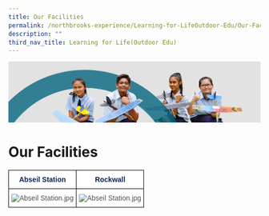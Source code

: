 ```yaml
---
title: Our Facilities
permalink: /northbrooks-experience/Learning-for-LifeOutdoor-Edu/Our-Facilities/
description: ""
third_nav_title: Learning for Life(Outdoor Edu)
---
```

![](/images/northbrooks%20experience.jpg)

Our Facilities
==============

<style type="text/css">
.tg  {border-collapse:collapse;border-spacing:0;}
.tg td{border-color:black;border-style:solid;border-width:1px;font-family:Arial, sans-serif;font-size:14px;
  overflow:hidden;padding:10px 5px;word-break:normal;}
.tg th{border-color:black;border-style:solid;border-width:1px;font-family:Arial, sans-serif;font-size:14px;
  font-weight:normal;overflow:hidden;padding:10px 5px;word-break:normal;}
.tg .tg-8mwx{background-color:#FFF;color:#505050;text-align:left;vertical-align:top}
.tg .tg-6jss{background-color:#FFF;color:#0A2552;font-weight:bold;text-align:center;vertical-align:top}
</style>
<table class="tg">
<thead>
  <tr>
    <th class="tg-6jss"><span style="color:#0A2552">Abseil Station</span></th>
    <th class="tg-6jss"><span style="color:#0A2552">Rockwall</span></th>
  </tr>
</thead>
<tbody>
  <tr>
    <td class="tg-8mwx"><img src="https://northbrookssec-moe-edu-sg-admin.cwp.sg/qql/slot/u162/Progs%20n%20Events/Learning%20for%20Life%20(outdoor)/Our%20Facilities/.tn.Abseil%20Station.jpg.2.jpg" alt="Abseil Station.jpg"> </td>
    <td class="tg-8mwx"><img src="https://northbrookssec-moe-edu-sg-admin.cwp.sg/qql/slot/u162/Progs%20n%20Events/Learning%20for%20Life%20(outdoor)/Our%20Facilities/.tn.Rockwall.jpg.mid.jpg" alt="Abseil Station.jpg" width="278" height="392"></td>
  </tr>
</tbody>
</table>